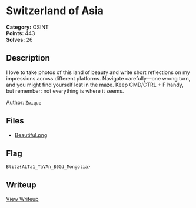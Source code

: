 # Switzerland of Asia

**Category:** OSINT  
**Points:** 443  
**Solves:** 26  

## Description

I love to take photos of this land of beauty and write short reflections on my impressions across different platforms. Navigate carefully—one wrong turn, and you might find yourself lost in the maze. Keep CMD/CTRL + F handy, but remember: not everything is where it seems.

Author: `Zwique`

## Files

- [Beautiful.png](https://github.com/1nv1sibl3/BlitzCTF-2025/blob/main/files/747ca9b0769cb5b65f3ba9235e56fc4a/Beautiful.png)

## Flag

`Blitz{ALTa1_TaVAn_B0Gd_Mongolia}`

## Writeup

[View Writeup](https://github.com/1nv1sibl3/BlitzCTF-2025-Challenge-Archive/blob/main/OSINT/Switzerland%20of%20Asia/Writeup.md)
